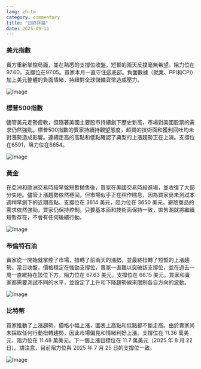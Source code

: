```yaml
---
lang: zh-tw
category: commentary
title: "日終評論"
date: 2025-09-11
---
```


### 美元指數

賣方重新掌控局面，並在熟悉的支撐位收盤，短暫的兩天反撲毫無希望。阻力位在97.60，支撐位在97.05。買家本月一直守住這底部。負面數據（就業、PPI和CPI）加上美元整體的負面情緒，持續對全球儲備貨幣造成壓力。

![Image](https://markleighedu.github.io/img/Sep-2025/11-Sep-2025/usdindex.jpg)

### 標普500指數

儘管美元走勢疲軟，但隨著美國主要股市持續創下歷史新高，市場對美國股票的需求仍然強勁。標普500指數的賣家持續持觀望態度，超買的技術面和獲利回吐均未對漲勢造成影響。連續走高的高點和低點確認了典型的上漲趨勢正在上演。支撐位在6591，阻力位在6654。

![Image](https://markleighedu.github.io/img/Sep-2025/11-Sep-2025/sp500.jpg)

### 黃金

在亞洲和歐洲交易時段早盤短暫拋售後，買家在美國交易時段進場，並收復了大部分失地。儘管上漲趨勢依然穩固，但市場似乎正在稍作喘息，因為買家尚未測試本週稍早創下的近期高點。支撐位在 3614 美元，阻力位在 3650 美元。避險商品的需求依然強勁，買家仍保持控制。只要基本面和技術面保持一致，拋售潮就將繼續短暫存在，不會有任何後續行動。

![Image](https://markleighedu.github.io/img/Sep-2025/11-Sep-2025/gold.jpg)

### 布倫特石油

賣家從一開始就掌控了市場，扭轉了前兩天的漲勢，並最終扭轉了短暫的上漲趨勢。當日收盤，價格穩定在強勁支撐位，賣家一直難以突破該支撐位，並在過去一周一直維持在該位下方。阻力位在 67.63 美元，支撐位在 66.15 美元。買家和賣家都需要測試不同的水平，並設定了上升和下降趨勢線來限制各自方向的波動。

![Image](https://markleighedu.github.io/img/Sep-2025/11-Sep-2025/brentoil.jpg)

### 比特幣

買家推動了上漲趨勢，價格小幅上漲，圖表上高點和低點都不斷走高。由於賣家尚未採取任何行動扭轉趨勢，因此市場偏見和情緒利好上漲。支撐位在 11.36 萬美元，阻力位在 11.48 萬美元。下一個上漲目標位在 11.7 萬美元（2025 年 8 月 22 日）。請注意，目前阻力位與 2025 年 7 月 25 日的支撐位一致。

![Image](https://markleighedu.github.io/img/Sep-2025/11-Sep-2025/bitcoin.jpg)

